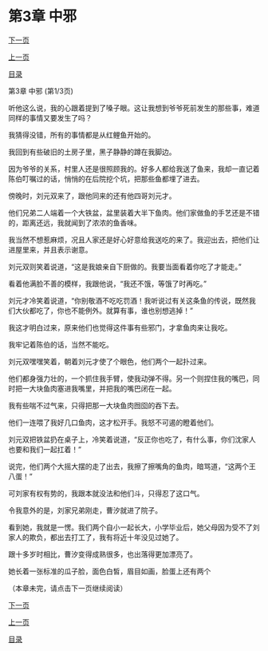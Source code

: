 <h1>第3章  中邪</h1>
            <div><p><a href="./0007_%E7%AC%AC3%E7%AB%A0_%E4%B8%AD%E9%82%AA.md">下一页</a></p><p><a href="./0005_%E7%AC%AC2%E7%AB%A0_%E6%B2%B3%E7%A5%9E%E5%BA%99.md">上一页</a></p><p><a href="../">目录</a></p></div>
            <div><p>第3章  中邪 (第1/3页)</p><p>听他这么说，我的心跟着提到了嗓子眼。这让我想到爷爷死前发生的那些事，难道同样的事情又要发生了吗？</p><p>我猜得没错，所有的事情都是从红鲤鱼开始的。</p><p>我回到有些破旧的土房子里，黑子静静的蹲在我脚边。</p><p>因为爷爷的关系，村里人还是很照顾我的。好多人都给我送了鱼来，我却一直记着陈伯叮嘱过的话，悄悄的在后院挖个坑，把那些鱼都埋了进去。</p><p>傍晚时，刘元双来了，跟他同来的还有他四哥刘元才。</p><p>他们兄弟二人端着一个大铁盆，盆里装着大半下鱼肉。他们家做鱼的手艺还是不错的，距离还远，我就闻到了浓浓的鱼香味。</p><p>我当然不想惹麻烦，况且人家还是好心好意给我送吃的来了。我迎出去，把他们让进屋里来，并且表示谢意。</p><p>刘元双则笑着说道，“这是我娘亲自下厨做的。我要当面看着你吃了才能走。”</p><p>看着他满脸不善的模样，我跟他说，“我还不饿，等饿了时再吃。”</p><p>刘元才冷笑着说道，“你别敬酒不吃吃罚酒！我听说过有关这条鱼的传说，既然我们大伙都吃了，你也不能例外。就算有事，谁也别想逃掉！”</p><p>我这才明白过来，原来他们也觉得这件事有些邪门，才拿鱼肉来让我吃。</p><p>我牢记着陈伯的话，当然不能吃。</p><p>刘元双嘿嘿笑着，朝着刘元才使了个眼色，他们两个一起扑过来。</p><p>他们都身强力壮的，一个抓住我手臂，使我动弹不得。另一个则捏住我的嘴巴，同时把一大块鱼肉塞进我嘴里，并把我的嘴巴闭在一起。</p><p>我有些喘不过气来，只得把那一大块鱼肉囫囵的吞下去。</p><p>他们一连喂了我好几口鱼肉，这才松开手。我怒不可遏的瞪着他们。</p><p>刘元双把铁盆扔在桌子上，冷笑着说道，“反正你也吃了，有什么事，你们沈家人也要和我们一起扛着！”</p><p>说完，他们两个大摇大摆的走了出去，我擦了擦嘴角的鱼肉，暗骂道，“这两个王八蛋！”</p><p>可刘家有权有势的，我跟本就没法和他们斗，只得忍了这口气。</p><p>令我意外的是，刘家兄弟刚走，曹汐就进了院子。</p><p>看到她，我就是一愣。我们两个自小一起长大，小学毕业后，她父母因为受不了刘家人的欺负，都出去打工了，我有将近十年没见过她了。</p><p>跟十多岁时相比，曹汐变得成熟很多，也出落得更加漂亮了。</p><p>她长着一张标准的瓜子脸，面色白皙，眉目如画，脸蛋上还有两个</p><p>（本章未完，请点击下一页继续阅读）</p></div>
            <div><p><a href="./0007_%E7%AC%AC3%E7%AB%A0_%E4%B8%AD%E9%82%AA.md">下一页</a></p><p><a href="./0005_%E7%AC%AC2%E7%AB%A0_%E6%B2%B3%E7%A5%9E%E5%BA%99.md">上一页</a></p><p><a href="../">目录</a></p></div>